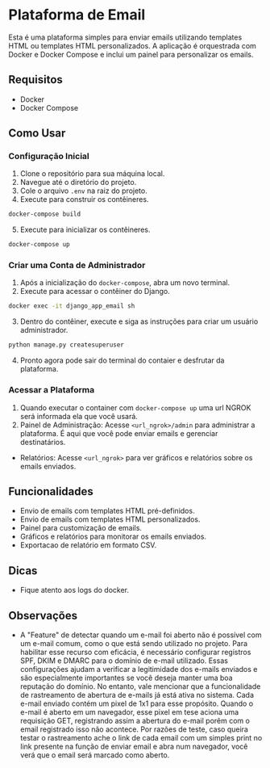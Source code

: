 # Plataforma de Email

Esta é uma plataforma simples para enviar emails utilizando templates HTML ou templates HTML personalizados. A aplicação é orquestrada com Docker e Docker Compose e inclui um painel para personalizar os emails.

## Requisitos

- Docker
- Docker Compose

## Como Usar

### Configuração Inicial

1. Clone o repositório para sua máquina local.
2. Navegue até o diretório do projeto.
3. Cole o arquivo `.env` na raiz do projeto.
4. Execute para construir os contêineres.
```bash 
docker-compose build
``` 
5. Execute para inicializar os contêineres.
```bash 
docker-compose up
``` 

### Criar uma Conta de Administrador

1. Após a inicialização do `docker-compose`, abra um novo terminal.
2. Execute para acessar o contêiner do Django.
```bash
docker exec -it django_app_email sh
```
3. Dentro do contêiner, execute e siga as instruções para criar um usuário administrador.
```bash
python manage.py createsuperuser
```

4. Pronto agora pode sair do terminal do contaier e desfrutar da plataforma.

### Acessar a Plataforma
1. Quando executar o container com `docker-compose up` uma url NGROK será informada ela que você usará. 
2. Painel de Administração: Acesse `<url_ngrok>/admin` para administrar a plataforma. É aqui que você pode enviar emails e gerenciar destinatários.
  
- Relatórios: Acesse `<url_ngrok>` para ver gráficos e relatórios sobre os emails enviados.

## Funcionalidades

- Envio de emails com templates HTML pré-definidos.
- Envio de emails com templates HTML personalizados.
- Painel para customização de emails.
- Gráficos e relatórios para monitorar os emails enviados.
- Exportacao de relatório em formato CSV.

## Dicas

- Fique atento aos logs do docker.
## Observações 
- A "Feature" de detectar quando um e-mail foi aberto não é possível com um e-mail comum, como o que está sendo utilizado no projeto. Para habilitar esse recurso com eficácia, é necessário configurar registros SPF, DKIM e DMARC para o domínio de e-mail utilizado. Essas configurações ajudam a verificar a legitimidade dos e-mails enviados e são especialmente importantes se você deseja manter uma boa reputação do domínio. No entanto, vale mencionar que a funcionalidade de rastreamento de abertura de e-mails já está ativa no sistema. Cada e-mail enviado contém um pixel de 1x1 para esse propósito. Quando o e-mail é aberto em um navegador, esse pixel em tese aciona uma requisição GET, registrando assim a abertura do e-mail porêm com o email registrado isso não acontece. Por razões de teste, caso queira testar o rastreamento ache o link de cada email com um simples print no link presente na função de enviar email e abra num navegador, você verá que o email será marcado como aberto.

